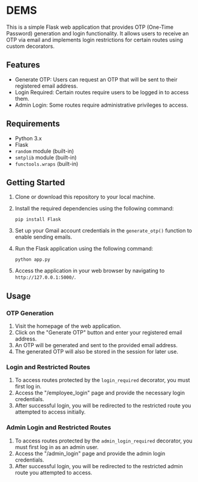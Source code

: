# DEMS

This is a simple Flask web application that provides OTP (One-Time Password) generation and login functionality. It allows users to receive an OTP via email and implements login restrictions for certain routes using custom decorators.

## Features

- Generate OTP: Users can request an OTP that will be sent to their registered email address.
- Login Required: Certain routes require users to be logged in to access them.
- Admin Login: Some routes require administrative privileges to access.

## Requirements

- Python 3.x
- Flask
- `random` module (built-in)
- `smtplib` module (built-in)
- `functools.wraps` (built-in)

## Getting Started

1. Clone or download this repository to your local machine.

2. Install the required dependencies using the following command:

   ```
   pip install Flask
   ```

3. Set up your Gmail account credentials in the `generate_otp()` function to enable sending emails.

4. Run the Flask application using the following command:

   ```
   python app.py
   ```

5. Access the application in your web browser by navigating to `http://127.0.0.1:5000/`.

## Usage

### OTP Generation

1. Visit the homepage of the web application.
2. Click on the "Generate OTP" button and enter your registered email address.
3. An OTP will be generated and sent to the provided email address.
4. The generated OTP will also be stored in the session for later use.

### Login and Restricted Routes

1. To access routes protected by the `login_required` decorator, you must first log in.
2. Access the "/employee_login" page and provide the necessary login credentials.
3. After successful login, you will be redirected to the restricted route you attempted to access initially.

### Admin Login and Restricted Routes

1. To access routes protected by the `admin_login_required` decorator, you must first log in as an admin user.
2. Access the "/admin_login" page and provide the admin login credentials.
3. After successful login, you will be redirected to the restricted admin route you attempted to access.
